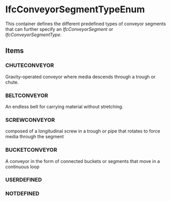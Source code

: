 # IfcConveyorSegmentTypeEnum

This container defines the different predefined types of conveyor segments that can further specify an _IfcConveyorSegment_ or _IfcConveyorSegmentType_.

## Items

### CHUTECONVEYOR
Gravity-operated conveyor where media descends through a trough or chute.

### BELTCONVEYOR
An endless belt for carrying material without stretching.

### SCREWCONVEYOR
composed of a longitudinal screw in a trough or pipe that rotates to force media through the segment

### BUCKETCONVEYOR
A conveyor in the form of connected buckets or segments that move in a continuous loop

### USERDEFINED


### NOTDEFINED

